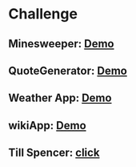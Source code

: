 # Challenge

## Minesweeper: [Demo](http://dikioth.me/minesweeper/main.html)

## QuoteGenerator: [Demo](http://dikioth.me/quoteGenerator/index.html)

## Weather App: [Demo](http://dikioth.me/weatherApp/index.html)

## wikiApp: [Demo](http://dikioth.me/wikiApp/index.html)

## Till Spencer: [click](dikioth.github.io/workout3.md.html)
